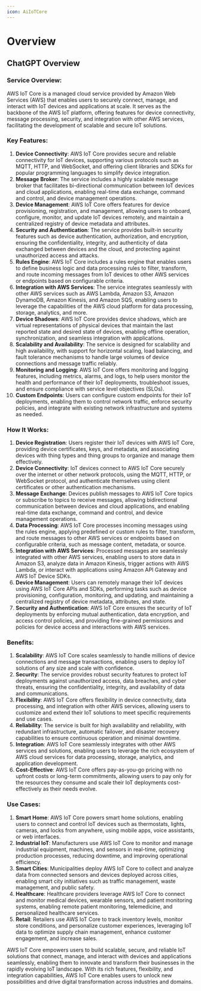 ```yaml
---
icon: AiIoTCore
---
```

# Overview

## ChatGPT Overview
### Service Overview:

AWS IoT Core is a managed cloud service provided by Amazon Web Services (AWS) that enables users to securely connect, manage, and interact with IoT devices and applications at scale. It serves as the backbone of the AWS IoT platform, offering features for device connectivity, message processing, security, and integration with other AWS services, facilitating the development of scalable and secure IoT solutions.

### Key Features:

1. **Device Connectivity**: AWS IoT Core provides secure and reliable connectivity for IoT devices, supporting various protocols such as MQTT, HTTP, and WebSocket, and offering client libraries and SDKs for popular programming languages to simplify device integration.
2. **Message Broker**: The service includes a highly scalable message broker that facilitates bi-directional communication between IoT devices and cloud applications, enabling real-time data exchange, command and control, and device management operations.
3. **Device Management**: AWS IoT Core offers features for device provisioning, registration, and management, allowing users to onboard, configure, monitor, and update IoT devices remotely, and maintain a centralized registry of device metadata and attributes.
4. **Security and Authentication**: The service provides built-in security features such as device authentication, authorization, and encryption, ensuring the confidentiality, integrity, and authenticity of data exchanged between devices and the cloud, and protecting against unauthorized access and attacks.
5. **Rules Engine**: AWS IoT Core includes a rules engine that enables users to define business logic and data processing rules to filter, transform, and route incoming messages from IoT devices to other AWS services or endpoints based on configurable criteria.
6. **Integration with AWS Services**: The service integrates seamlessly with other AWS services such as AWS Lambda, Amazon S3, Amazon DynamoDB, Amazon Kinesis, and Amazon SQS, enabling users to leverage the capabilities of the AWS cloud platform for data processing, storage, analytics, and more.
7. **Device Shadows**: AWS IoT Core provides device shadows, which are virtual representations of physical devices that maintain the last reported state and desired state of devices, enabling offline operation, synchronization, and seamless integration with applications.
8. **Scalability and Availability**: The service is designed for scalability and high availability, with support for horizontal scaling, load balancing, and fault tolerance mechanisms to handle large volumes of device connections and message traffic reliably.
9. **Monitoring and Logging**: AWS IoT Core offers monitoring and logging features, including metrics, alarms, and logs, to help users monitor the health and performance of their IoT deployments, troubleshoot issues, and ensure compliance with service level objectives (SLOs).
10. **Custom Endpoints**: Users can configure custom endpoints for their IoT deployments, enabling them to control network traffic, enforce security policies, and integrate with existing network infrastructure and systems as needed.

### How It Works:

1. **Device Registration**: Users register their IoT devices with AWS IoT Core, providing device certificates, keys, and metadata, and associating devices with thing types and thing groups to organize and manage them effectively.
2. **Device Connectivity**: IoT devices connect to AWS IoT Core securely over the internet or other network protocols, using the MQTT, HTTP, or WebSocket protocol, and authenticate themselves using client certificates or other authentication mechanisms.
3. **Message Exchange**: Devices publish messages to AWS IoT Core topics or subscribe to topics to receive messages, allowing bidirectional communication between devices and cloud applications, and enabling real-time data exchange, command and control, and device management operations.
4. **Data Processing**: AWS IoT Core processes incoming messages using the rules engine, applying predefined or custom rules to filter, transform, and route messages to other AWS services or endpoints based on configurable criteria, such as message content, metadata, or source.
5. **Integration with AWS Services**: Processed messages are seamlessly integrated with other AWS services, enabling users to store data in Amazon S3, analyze data in Amazon Kinesis, trigger actions with AWS Lambda, or interact with applications using Amazon API Gateway and AWS IoT Device SDKs.
6. **Device Management**: Users can remotely manage their IoT devices using AWS IoT Core APIs and SDKs, performing tasks such as device provisioning, configuration, monitoring, and updating, and maintaining a centralized registry of device metadata, attributes, and state.
7. **Security and Authentication**: AWS IoT Core ensures the security of IoT deployments by enforcing mutual authentication, data encryption, and access control policies, and providing fine-grained permissions and policies for device access and interactions with AWS services.

### Benefits:

1. **Scalability**: AWS IoT Core scales seamlessly to handle millions of device connections and message transactions, enabling users to deploy IoT solutions of any size and scale with confidence.
2. **Security**: The service provides robust security features to protect IoT deployments against unauthorized access, data breaches, and cyber threats, ensuring the confidentiality, integrity, and availability of data and communications.
3. **Flexibility**: AWS IoT Core offers flexibility in device connectivity, data processing, and integration with other AWS services, allowing users to customize and extend their IoT solutions to meet specific requirements and use cases.
4. **Reliability**: The service is built for high availability and reliability, with redundant infrastructure, automatic failover, and disaster recovery capabilities to ensure continuous operation and minimal downtime.
5. **Integration**: AWS IoT Core seamlessly integrates with other AWS services and solutions, enabling users to leverage the rich ecosystem of AWS cloud services for data processing, storage, analytics, and application development.
6. **Cost-Effective**: AWS IoT Core offers pay-as-you-go pricing with no upfront costs or long-term commitments, allowing users to pay only for the resources they consume and scale their IoT deployments cost-effectively as their needs evolve.

### Use Cases:

1. **Smart Home**: AWS IoT Core powers smart home solutions, enabling users to connect and control IoT devices such as thermostats, lights, cameras, and locks from anywhere, using mobile apps, voice assistants, or web interfaces.
2. **Industrial IoT**: Manufacturers use AWS IoT Core to monitor and manage industrial equipment, machines, and sensors in real-time, optimizing production processes, reducing downtime, and improving operational efficiency.
3. **Smart Cities**: Municipalities deploy AWS IoT Core to collect and analyze data from connected sensors and devices deployed across cities, enabling smart city initiatives such as traffic management, waste management, and public safety.
4. **Healthcare**: Healthcare providers leverage AWS IoT Core to connect and monitor medical devices, wearable sensors, and patient monitoring systems, enabling remote patient monitoring, telemedicine, and personalized healthcare services.
5. **Retail**: Retailers use AWS IoT Core to track inventory levels, monitor store conditions, and personalize customer experiences, leveraging IoT data to optimize supply chain management, enhance customer engagement, and increase sales.

AWS IoT Core empowers users to build scalable, secure, and reliable IoT solutions that connect, manage, and interact with devices and applications seamlessly, enabling them to innovate and transform their businesses in the rapidly evolving IoT landscape. With its rich features, flexibility, and integration capabilities, AWS IoT Core enables users to unlock new possibilities and drive digital transformation across industries and domains.
